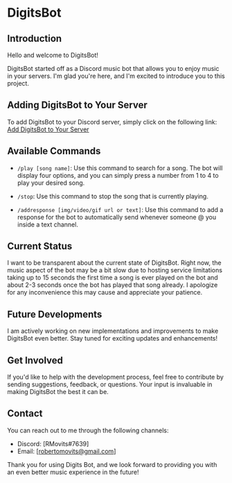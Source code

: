 # DigitsBot

## Introduction

Hello and welcome to DigitsBot! 

DigitsBot started off as a Discord music bot that allows you to enjoy music in your servers. I'm glad you're here, and I'm excited to introduce you to this project.

## Adding DigitsBot to Your Server

To add DigitsBot to your Discord server, simply click on the following link: [Add DigitsBot to Your Server](https://discord.com/api/oauth2/authorize?client_id=1096964083305173072&permissions=8&scope=bot)

## Available Commands

- `/play [song name]`: Use this command to search for a song. The bot will display four options, and you can simply press a number from 1 to 4 to play your desired song.

- `/stop`: Use this command to stop the song that is currently playing.

- `/addresponse [img/video/gif url or text]`: Use this command to add a response for the bot to automatically send whenever someone @ you inside a text channel.

## Current Status

I want to be transparent about the current state of DigitsBot. Right now, the music aspect of the bot may be a bit slow due to hosting service limitations taking up to 15 seconds the first time a song is ever played on the bot and about 2-3 seconds once the bot has played that song already. I apologize for any inconvenience this may cause and appreciate your patience.

## Future Developments

I am actively working on new implementations and improvements to make DigitsBot even better. Stay tuned for exciting updates and enhancements!

## Get Involved

If you'd like to help with the development process, feel free to contribute by sending suggestions, feedback, or questions. Your input is invaluable in making DigitsBot the best it can be.

## Contact

You can reach out to me through the following channels:
- Discord: [RMovits#7639]
- Email: [robertomovits@gmail.com]

Thank you for using Digits Bot, and we look forward to providing you with an even better music experience in the future!
